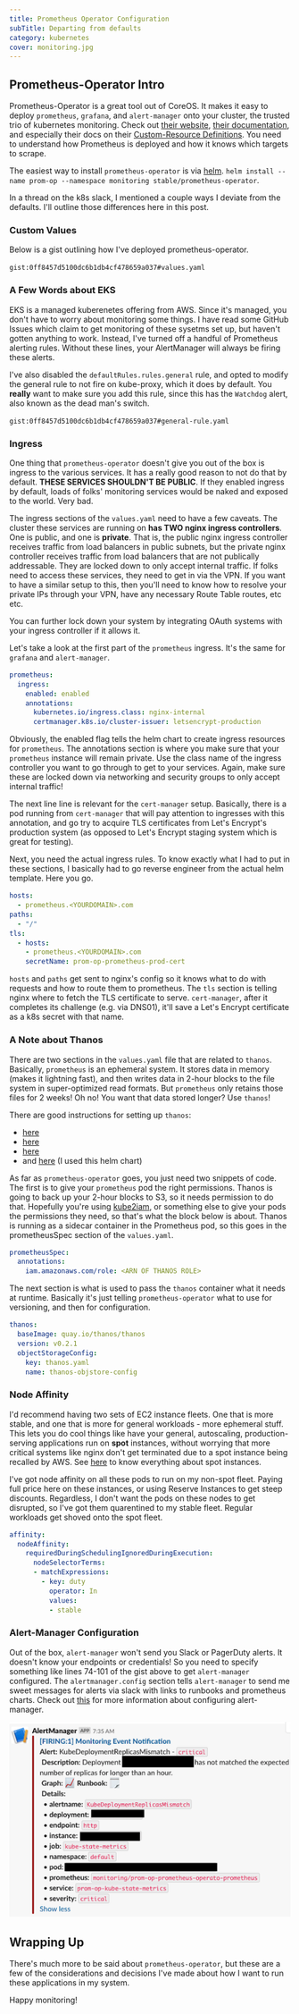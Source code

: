```yaml
---
title: Prometheus Operator Configuration
subTitle: Departing from defaults
category: kubernetes
cover: monitoring.jpg
---
```


## Prometheus-Operator Intro

Prometheus-Operator is a great tool out of CoreOS. It makes it easy to deploy
`prometheus`, `grafana`, and `alert-manager` onto your cluster, the trusted trio of
kubernetes monitoring. Check out
[their website](https://github.com/coreos/prometheus-operator),
[their documentation](https://github.com/coreos/prometheus-operator/tree/master/Documentation),
and especially their docs on their
[Custom-Resource Definitions](https://github.com/coreos/prometheus-operator/blob/master/Documentation/design.md).
You need to understand how Prometheus
is deployed and how it knows which targets to scrape.

The easiest way to install `prometheus-operator` is via
[helm](https://github.com/helm/charts/tree/master/stable/prometheus-operator).
`helm install --name prom-op --namespace monitoring stable/prometheus-operator`.

In a thread on the k8s slack, I mentioned a couple ways I deviate from the defaults.
I'll outline those differences here in this post.

### Custom Values

Below is a gist outlining how I've deployed prometheus-operator.

`gist:0ff8457d5100dc6b1db4cf478659a037#values.yaml`

### A Few Words about EKS

EKS is a managed kuberenetes offering from AWS. Since it's managed,
you don't have to worry about monitoring some things. I have read some GitHub
Issues which claim to get monitoring of these sysetms set up, but haven't gotten
anything to work. Instead, I've turned off a handful of Prometheus alerting rules.
Without these lines, your AlertManager will always be firing these alerts.

I've also disabled the `defaultRules.rules.general` rule, and opted to modify
the general rule to not fire on kube-proxy, which it does by default. You
**really** want to make sure you add this rule, since this has the `Watchdog`
alert, also known as the dead man's switch.

`gist:0ff8457d5100dc6b1db4cf478659a037#general-rule.yaml`

### Ingress

One thing that `prometheus-operator` doesn't give you out of the box is ingress
to the various services. It has a really good reason to not do that by default.
**THESE SERVICES SHOULDN'T BE PUBLIC**. If they enabled ingress by default,
loads of folks' monitoring services would be naked and exposed to the world.
Very bad.

The ingress sections of the `values.yaml` need to have a few caveats. The cluster
these services are running on **has TWO nginx ingress controllers**. One is
public, and one is **private**. That is, the public nginx ingress controller
receives traffic from load balancers in public subnets, but the private
nginx controller receives traffic from load balancers that are not publically
addressable. They are locked down to only accept internal traffic. If folks
need to access these services, they need to get in via the VPN. If you want
to have a similar setup to this, then you'll need to know how to resolve your
private IPs through your VPN, have any necessary Route Table routes, etc etc.

You can further lock down your system by integrating OAuth systems with your
ingress controller if it allows it.

Let's take a look at the first part of the `prometheus` ingress.
It's the same for `grafana` and `alert-manager`.

```yaml
prometheus:
  ingress:
    enabled: enabled
    annotations:
      kubernetes.io/ingress.class: nginx-internal
      certmanager.k8s.io/cluster-issuer: letsencrypt-production
```

Obviously, the enabled flag tells the helm chart to create ingress resources
for `prometheus`. The annotations section is where you make sure that your
`prometheus` instance will remain private. Use the class name of the ingress
controller you want to go through to get to your services. Again, make sure
these are locked down via networking and security groups to only accept
internal traffic!

The next line line is relevant for the `cert-manager` setup. Basically, there
is a pod running from `cert-manager` that will pay attention to ingresses with
this annotation, and go try to acquire TLS certificates from Let's Encrypt's
production system (as opposed to Let's Encrypt staging system which is great
for testing).

Next, you need the actual ingress rules. To know exactly what I had to put
in these sections, I basically had to go reverse engineer from the actual
helm template. Here you go.

```yaml
hosts:
  - prometheus.<YOURDOMAIN>.com
paths:
  - "/"
tls:
  - hosts:
    - prometheus.<YOURDOMAIN>.com
    secretName: prom-op-prometheus-prod-cert
```

`hosts` and `paths` get sent to nginx's config so it knows what to do with
requests and how to route them to prometheus. The `tls` section is telling
nginx where to fetch the TLS certificate to serve. `cert-manager`, after
it completes its challenge (e.g. via DNS01), it'll save a Let's Encrypt
certificate as a k8s secret with that name.

### A Note about Thanos

There are two sections in the `values.yaml` file that are related to `thanos`.
Basically, `prometheus` is an ephemeral system. It stores data in memory
(makes it lightning fast), and then writes data in 2-hour blocks to
the file system in super-optimized read formats. But `prometheus` only
retains those files for 2 weeks! Oh no! You want that data stored longer?
Use `thanos`!

There are good instructions for setting up `thanos`:

* [here](https://github.com/coreos/prometheus-operator/blob/master/Documentation/thanos.md)
* [here](https://medium.com/@kakashiliu/deploy-prometheus-operator-with-thanos-60210eff172b)
* [here](https://itnext.io/monitoring-kubernetes-workloads-with-prometheus-and-thanos-4ddb394b32c)
* and [here](https://github.com/banzaicloud/banzai-charts/tree/master/thanos) (I used this helm chart)

As far as `prometheus-operator` goes, you just need two snippets of code.
The first is to give your `prometheus` pod the right permissions. Thanos
is going to back up your 2-hour blocks to S3, so it needs permission to do
that. Hopefully you're using
[kube2iam](https://github.com/helm/charts/tree/master/stable/kube2iam),
or something else to give your
pods the permissions they need, so that's what the block below is about.
Thanos is running as a sidecar container in the Prometheus pod, so this
goes in the prometheusSpec section of the `values.yaml`.

```yaml
prometheusSpec:
  annotations:
    iam.amazonaws.com/role: <ARN OF THANOS ROLE>
```

The next section is what is used to pass the `thanos` container what it
needs at runtime. Basically it's just telling `prometheus-operator` what
to use for versioning, and then for configuration.

```yaml
thanos:
  baseImage: quay.io/thanos/thanos
  version: v0.2.1
  objectStorageConfig:
    key: thanos.yaml
    name: thanos-objstore-config
```

### Node Affinity

I'd recommend having two sets of EC2 instance fleets. One that is more
stable, and one that is more for general workloads - more ephemeral stuff.
This lets you do cool things like have your general, autoscaling, production-serving
applications run on **spot** instances, without worrying that more critical
systems like nginx don't get terminated due to a spot instance being recalled
by AWS. See
[here](https://itnext.io/the-definitive-guide-to-running-ec2-spot-instances-as-kubernetes-worker-nodes-68ef2095e767)
to know everything about spot instances.

I've got node affinity on all these pods to run on my non-spot fleet. Paying
full price here on these instances, or using Reserve Instances to get steep discounts.
Regardless, I don't want the pods on these nodes to get disrupted, so I've got
them quarentined to my stable fleet. Regular workloads get shoved onto the spot
fleet.

```yaml
affinity:
  nodeAffinity:
    requiredDuringSchedulingIgnoredDuringExecution:
      nodeSelectorTerms:
      - matchExpressions:
        - key: duty
          operator: In
          values:
          - stable
```

### Alert-Manager Configuration

Out of the box, `alert-manager` won't send you Slack or PagerDuty alerts. It
doesn't know your endpoints or credentials! So you need to specify something
like lines 74-101 of the gist above to get `alert-manager` configured.
The `alertmanager.config` section
tells `alert-manager` to send me sweet messages for alerts via slack with
links to runbooks and prometheus charts. Check out
[this](https://prometheus.io/docs/alerting/configuration/)
for more information about configuring alert-manager.

![Slack notification from Alert-Manager](./slack-notification.png)

## Wrapping Up

There's much more to be said about `prometheus-operator`, but these are a few
of the considerations and decisions I've made about how I want to run these applications
in my system.

Happy monitoring!
